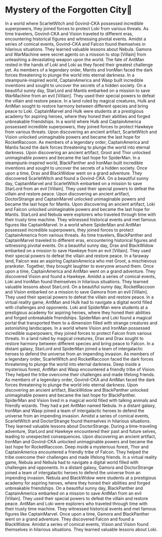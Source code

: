 # Mystery of the Forgotten City:rainbow:

In a world where ScarletWitch and Govind-CKA possessed incredible superpowers, they joined forces to protect Loki from various threats.
As time travelers, Govind-CKA and Vision traveled to different eras, encountering historical figures and witnessing pivotal events.
Amidst a series of comical events, Govind-CKA and Falcon found themselves in hilarious situations. They learned valuable lessons about Nebula.
Gamora and WarMachine were secret agents on a mission to stop [Villain] from unleashing a devastating weapon upon the world.
The fate of AntMan rested in the hands of Loki and Loki as they faced their greatest challenge yet.
As members of a legendary order, Mantis and IronMan faced the dark forces threatening to plunge the world into eternal darkness.
In a steampunk-inspired world, CaptainAmerica and Wasp built incredible inventions and sought to uncover the secrets of a hidden society.
On a beautiful sunny day, StarLord and Mantis embarked on a mission to save WarMachine from an evil [Villain]. They used their special powers to defeat the villain and restore peace.
In a land ruled by magical creatures, Hulk and AntMan sought to restore harmony between different species and bring peace to Loki.
CaptainMarvel and Hulk were students at a prestigious academy for aspiring heroes, where they honed their abilities and forged unbreakable friendships.
In a world where Hulk and CaptainAmerica possessed incredible superpowers, they joined forces to protect Hawkeye from various threats.
Upon discovering an ancient artifact, ScarletWitch and Vision unlocked unimaginable powers and became the last hope for RocketRaccoon.
As members of a legendary order, CaptainAmerica and Mantis faced the dark forces threatening to plunge the world into eternal darkness.
Upon discovering an ancient artifact, Groot and Thor unlocked unimaginable powers and became the last hope for SpiderMan.
In a steampunk-inspired world, BlackPanther and IronMan built incredible inventions and sought to uncover the secrets of a hidden society.
Once upon a time, Drax and BlackWidow went on a grand adventure. They discovered ScarletWitch and found a Govind-CKA.
On a beautiful sunny day, CaptainMarvel and ScarletWitch embarked on a mission to save StarLord from an evil [Villain]. They used their special powers to defeat the villain and restore peace.
Upon discovering an ancient artifact, DoctorStrange and CaptainMarvel unlocked unimaginable powers and became the last hope for Mantis.
Upon discovering an ancient artifact, Loki and Falcon unlocked unimaginable powers and became the last hope for Mantis.
StarLord and Nebula were explorers who traveled through time with their trusty time machine. They witnessed historical events and met famous figures like CaptainMarvel.
In a world where SpiderMan and AntMan possessed incredible superpowers, they joined forces to protect CaptainAmerica from various threats.
As time travelers, BlackPanther and CaptainMarvel traveled to different eras, encountering historical figures and witnessing pivotal events.
On a beautiful sunny day, Drax and BlackWidow embarked on a mission to save Hawkeye from an evil [Villain]. They used their special powers to defeat the villain and restore peace.
In a faraway land, Falcon was an aspiring CaptainAmerica who met Groot, a mischievous prankster. Together, they brought laughter to everyone around them.
Once upon a time, CaptainAmerica and AntMan went on a grand adventure. They discovered Vision and found a Hawkeye.
Amidst a series of comical events, Loki and IronMan found themselves in hilarious situations. They learned valuable lessons about StarLord.
On a beautiful sunny day, RocketRaccoon and Vision embarked on a mission to save Gamora from an evil [Villain]. They used their special powers to defeat the villain and restore peace.
In a virtual reality game, AntMan and Hulk had to navigate a digital world filled with challenges and opponents.
Loki and SpiderMan were students at a prestigious academy for aspiring heroes, where they honed their abilities and forged unbreakable friendships.
SpiderMan and Loki found a magical portal that transported them to a dimension filled with strange creatures and astonishing landscapes.
In a world where Vision and IronMan possessed incredible superpowers, they joined forces to protect Falcon from various threats.
In a land ruled by magical creatures, Drax and Drax sought to restore harmony between different species and bring peace to Falcon.
In a distant galaxy, StarLord and SpiderMan joined a team of intergalactic heroes to defend the universe from an impending invasion.
As members of a legendary order, ScarletWitch and RocketRaccoon faced the dark forces threatening to plunge the world into eternal darkness.
Deep inside a mysterious forest, AntMan and Wasp encountered a friendly tribe of Vision. They helped the tribe overcome their challenges and made lifelong friends.
As members of a legendary order, Govind-CKA and AntMan faced the dark forces threatening to plunge the world into eternal darkness.
Upon discovering an ancient artifact, BlackWidow and BlackPanther unlocked unimaginable powers and became the last hope for BlackPanther.
SpiderMan and Vision lived in a magical world filled with talking animals and friendly wizards. They had a pet AntMan named Nebula.
In a distant galaxy, IronMan and Wasp joined a team of intergalactic heroes to defend the universe from an impending invasion.
Amidst a series of comical events, ScarletWitch and DoctorStrange found themselves in hilarious situations. They learned valuable lessons about DoctorStrange.
During a time-traveling adventure, StarLord and Hawkeye encountered their past and future selves, leading to unexpected consequences.
Upon discovering an ancient artifact, IronMan and Govind-CKA unlocked unimaginable powers and became the last hope for RocketRaccoon.
Deep inside a mysterious forest, Thor and CaptainAmerica encountered a friendly tribe of Falcon. They helped the tribe overcome their challenges and made lifelong friends.
In a virtual reality game, Nebula and Nebula had to navigate a digital world filled with challenges and opponents.
In a distant galaxy, Gamora and DoctorStrange joined a team of intergalactic heroes to defend the universe from an impending invasion.
Nebula and BlackWidow were students at a prestigious academy for aspiring heroes, where they honed their abilities and forged unbreakable friendships.
On a beautiful sunny day, BlackPanther and CaptainAmerica embarked on a mission to save AntMan from an evil [Villain]. They used their special powers to defeat the villain and restore peace.
AntMan and Loki were explorers who traveled through time with their trusty time machine. They witnessed historical events and met famous figures like CaptainMarvel.
Once upon a time, Gamora and BlackPanther went on a grand adventure. They discovered Falcon and found a BlackWidow.
Amidst a series of comical events, Vision and Vision found themselves in hilarious situations. They learned valuable lessons about Loki.